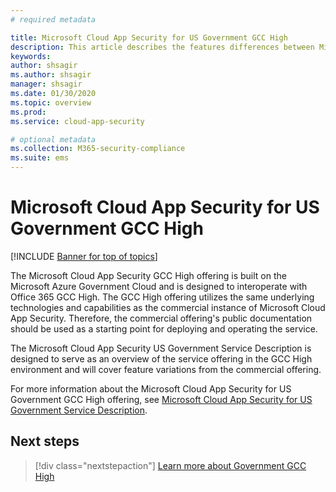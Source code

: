 ```yaml
---
# required metadata

title: Microsoft Cloud App Security for US Government GCC High
description: This article describes the features differences between Microsoft Cloud App Security for US Government GCC High and the commercial offering.
keywords:
author: shsagir
ms.author: shsagir
manager: shsagir
ms.date: 01/30/2020
ms.topic: overview
ms.prod:
ms.service: cloud-app-security

# optional metadata
ms.collection: M365-security-compliance
ms.suite: ems
---
```

# Microsoft Cloud App Security for US Government GCC High

[!INCLUDE [Banner for top of topics](includes/banner.md)]

The Microsoft Cloud App Security GCC High offering is built on the Microsoft Azure Government Cloud and is designed to interoperate with Office 365 GCC High. The GCC High offering utilizes the same underlying technologies and capabilities as the commercial instance of Microsoft Cloud App Security. Therefore, the commercial offering's public documentation should be used as a starting point for deploying and operating the service.

The Microsoft Cloud App Security US Government Service Description is designed to serve as an overview of the service offering in the GCC High environment and will cover feature variations from the commercial offering.

For more information about the Microsoft Cloud App Security for US Government GCC High offering, see [Microsoft Cloud App Security for US Government Service Description](/enterprise-mobility-security/solutions/ems-cloud-app-security-govt-service-description).

## Next steps

> [!div class="nextstepaction"]
> [Learn more about Government GCC High](/enterprise-mobility-security/solutions/ems-govt-service-description)
